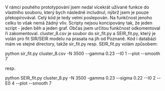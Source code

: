 V rámci pouhého prototypování jsem nedal vícekrát užívané funkce do vlastního souboru, který bych následně includnul, nýbrž jsem je pouze překopírovával. Celý kód je tedy velmi poslepován. Na funkčnost jenoho celku to však nemá žádný vliv. Scripty nejsou koncipovány tak, že jeden script - jeden běh a jeden graf. Občas jsem určitou funkčnost odkomentoval ři zakomentoval. cluster_8.csv je soubor do sir_fit.py a SEIR_fit.py, který je volán pro fit SIR/SEIR modelu na prasata na jih od Poznaně. Kód i databázi mám ve stejné directory, takže sir_fit.py resp. SEIR_fit.py volám způsobem:

python sir_fit.py cluster_8.csv -N 3500 --gamma 0.23 --I0 1 --plot --smooth 7

resp.

python SEIR_fit.py cluster_8.py -N 3500 -gamma 0.23 --sigma 0.22 --I0 2 --E0 4 --plot --smooth 7
